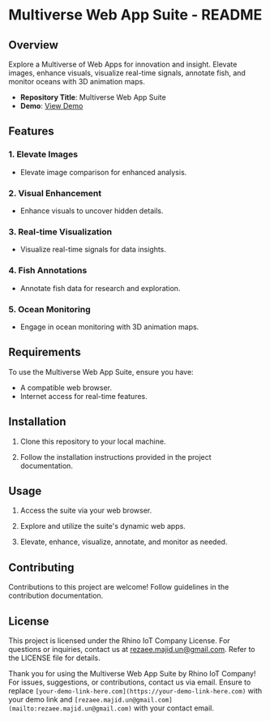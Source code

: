 # Multiverse Web App Suite - README

## Overview

Explore a Multiverse of Web Apps for innovation and insight. Elevate images, enhance visuals, visualize real-time signals, annotate fish, and monitor oceans with 3D animation maps.

- **Repository Title**: Multiverse Web App Suite
- **Demo**: [View Demo](https://youtu.be/n8txI3ZBMAM)

## Features

### 1. Elevate Images
- Elevate image comparison for enhanced analysis.
  
### 2. Visual Enhancement
- Enhance visuals to uncover hidden details.

### 3. Real-time Visualization
- Visualize real-time signals for data insights.

### 4. Fish Annotations
- Annotate fish data for research and exploration.

### 5. Ocean Monitoring
- Engage in ocean monitoring with 3D animation maps.

## Requirements

To use the Multiverse Web App Suite, ensure you have:

- A compatible web browser.
- Internet access for real-time features.

## Installation

1. Clone this repository to your local machine.

2. Follow the installation instructions provided in the project documentation.

## Usage

1. Access the suite via your web browser.

2. Explore and utilize the suite's dynamic web apps.

3. Elevate, enhance, visualize, annotate, and monitor as needed.

## Contributing

Contributions to this project are welcome! Follow guidelines in the contribution documentation.

## License

This project is licensed under the Rhino IoT Company License. For questions or inquiries, contact us at [rezaee.majid.un@gmail.com](mailto:rezaee.majid.un@gmail.com). Refer to the LICENSE file for details.

Thank you for using the Multiverse Web App Suite by Rhino IoT Company! For issues, suggestions, or contributions, contact us via email. Ensure to replace `[your-demo-link-here.com](https://your-demo-link-here.com)` with your demo link and `[rezaee.majid.un@gmail.com](mailto:rezaee.majid.un@gmail.com)` with your contact email.
